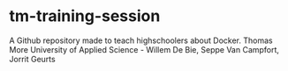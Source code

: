 # tm-training-session
A Github repository made to teach highschoolers about Docker. Thomas More University of Applied Science - Willem De Bie, Seppe Van Campfort, Jorrit Geurts
